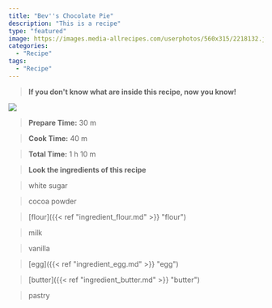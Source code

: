 ```yaml
---
title: "Bev''s Chocolate Pie"
description: "This is a recipe"
type: "featured"
image: https://images.media-allrecipes.com/userphotos/560x315/2218132.jpg
categories: 
  - "Recipe"
tags: 
  - "Recipe"
---
```



>**If you don't know what are inside this recipe, now you know!**

![](../images/Recipes-Banner.jpg)
> **Prepare Time:** 30 m


> **Cook Time:** 40 m


> **Total Time:** 1 h 10 m

> **Look the ingredients of this recipe**

> white sugar

> cocoa powder

> [flour]({{< ref "ingredient_flour.md" >}} "flour")

> milk

> vanilla

> [egg]({{< ref "ingredient_egg.md" >}} "egg")

> [butter]({{< ref "ingredient_butter.md" >}} "butter")

> pastry

